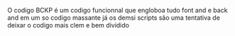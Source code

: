 O codigo BCKP é um codigo funcionnal que engloboa tudo font and e back and em um so codigo massante já os demsi scripts são uma tentativa de deixar o codigo mais clem e bem dividido
